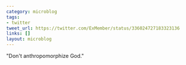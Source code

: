 ```yaml
---
category: microblog
tags:
- twitter
tweet_url: https://twitter.com/ExMember/status/336024727183323136
links: []
layout: microblog
---
```

"Don't anthropomorphize God."
